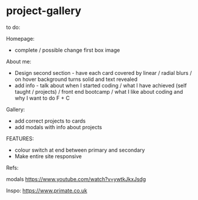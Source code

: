 # project-gallery

to do:

Homepage:

- complete / possible change first box image

About me:
- Design second section - have each card covered by linear / radial blurs / on hover background turns solid and text revealed
- add info - talk about when I started coding / what I have achieved (self taught / projects) / front end bootcamp / what I like about coding and why I want to do F + C

Gallery:

- add correct projects to cards
- add modals with info about projects

FEATURES:

- colour switch at end between primary and secondary
- Make entire site responsive

Refs:

modals
https://www.youtube.com/watch?v=ywtkJkxJsdg

Inspo:
https://www.primate.co.uk


